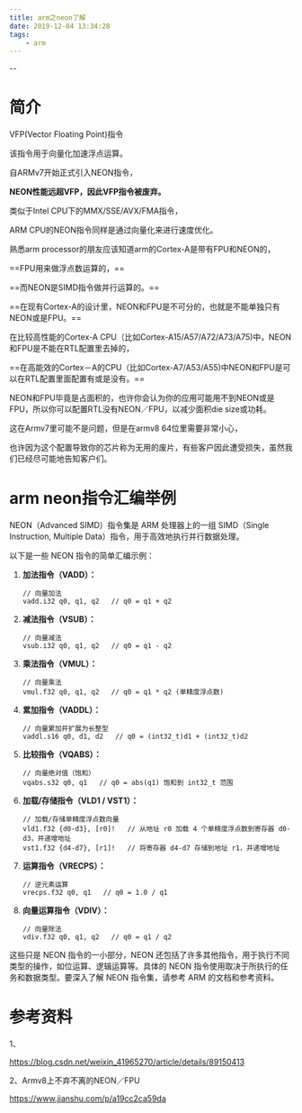 ```yaml
---
title: arm之neon了解
date: 2019-12-04 13:34:28
tags:
	- arm
---
```


--

# 简介

VFP(Vector Floating Point)指令

该指令用于向量化加速浮点运算。

自ARMv7开始正式引入NEON指令，

**NEON性能远超VFP，因此VFP指令被废弃。**

类似于Intel CPU下的MMX/SSE/AVX/FMA指令，

ARM CPU的NEON指令同样是通过向量化来进行速度优化。



熟悉arm processor的朋友应该知道arm的Cortex-A是带有FPU和NEON的，

==FPU用来做浮点数运算的，==

==而NEON是SIMD指令做并行运算的。==

==在现有Cortex-A的设计里，NEON和FPU是不可分的，也就是不能单独只有NEON或是FPU。==

在比较高性能的Cortex-A CPU（比如Cortex-A15/A57/A72/A73/A75)中，NEON和FPU是不能在RTL配置里去掉的，

==在高能效的Cortex－A的CPU（比如Cortex-A7/A53/A55)中NEON和FPU是可以在RTL配置里面配置有或是没有。==



NEON和FPU毕竟是占面积的，也许你会认为你的应用可能用不到NEON或是FPU，所以你可以配置RTL没有NEON／FPU，以减少面积die size或功耗。



这在Armv7里可能不是问题，但是在armv8 64位里需要非常小心，

也许因为这个配置导致你的芯片称为无用的废片，有些客户因此遭受损失，虽然我们已经尽可能地告知客户们。



# arm neon指令汇编举例

NEON（Advanced SIMD）指令集是 ARM 处理器上的一组 SIMD（Single Instruction, Multiple Data）指令，用于高效地执行并行数据处理。

以下是一些 NEON 指令的简单汇编示例：

1. **加法指令（VADD）：**

   ```assembly
   // 向量加法
   vadd.i32 q0, q1, q2   // q0 = q1 + q2
   ```

2. **减法指令（VSUB）：**

   ```assembly
   // 向量减法
   vsub.i32 q0, q1, q2   // q0 = q1 - q2
   ```

3. **乘法指令（VMUL）：**

   ```assembly
   // 向量乘法
   vmul.f32 q0, q1, q2   // q0 = q1 * q2 (单精度浮点数)
   ```

4. **累加指令（VADDL）：**

   ```assembly
   // 向量累加并扩展为长整型
   vaddl.s16 q0, d1, d2   // q0 = (int32_t)d1 + (int32_t)d2
   ```

5. **比较指令（VQABS）：**

   ```assembly
   // 向量绝对值（饱和）
   vqabs.s32 q0, q1   // q0 = abs(q1) 饱和到 int32_t 范围
   ```

6. **加载/存储指令（VLD1 / VST1）：**

   ```assembly
   // 加载/存储单精度浮点数向量
   vld1.f32 {d0-d3}, [r0]!   // 从地址 r0 加载 4 个单精度浮点数到寄存器 d0-d3，并递增地址
   vst1.f32 {d4-d7}, [r1]!   // 将寄存器 d4-d7 存储到地址 r1，并递增地址
   ```

7. **运算指令（VRECPS）：**

   ```assembly
   // 逆元素运算
   vrecps.f32 q0, q1   // q0 = 1.0 / q1
   ```

8. **向量运算指令（VDIV）：**

   ```assembly
   // 向量除法
   vdiv.f32 q0, q1, q2   // q0 = q1 / q2
   ```

这些只是 NEON 指令的一小部分，NEON 还包括了许多其他指令，用于执行不同类型的操作，如位运算、逻辑运算等。具体的 NEON 指令使用取决于所执行的任务和数据类型。要深入了解 NEON 指令集，请参考 ARM 的文档和参考资料。

# 参考资料

1、

https://blog.csdn.net/weixin_41965270/article/details/89150413

2、Armv8上不弃不离的NEON／FPU

https://www.jianshu.com/p/a19cc2ca59da